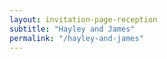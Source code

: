 ```yaml
---
layout: invitation-page-reception
subtitle: "Hayley and James"
permalink: "/hayley-and-james"
---
```

        